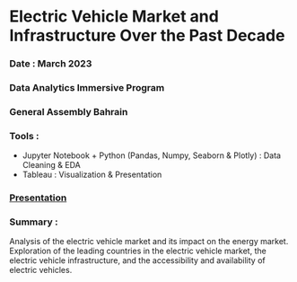 # Electric Vehicle Market and Infrastructure Over the Past Decade

### Date : March 2023

### Data Analytics Immersive Program 
### General Assembly Bahrain

### Tools :
  - Jupyter Notebook + Python (Pandas, Numpy, Seaborn & Plotly) : Data Cleaning & EDA
  - Tableau : Visualization & Presentation

### [Presentation](https://public.tableau.com/app/profile/jubran.jalal/viz/EVMarketandInfrastructureOverthePastDecade/ElectricVehicleMarketInfrastructureOverthePastDecade)


### Summary : 
Analysis of the electric vehicle market and its impact on the energy market. Exploration of the leading countries in the electric vehicle market, the electric vehicle infrastructure, and the accessibility and availability of electric vehicles.

